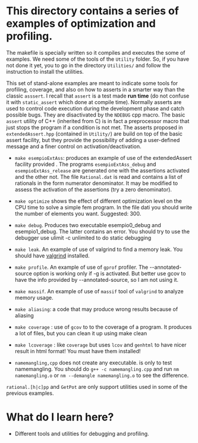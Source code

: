 # This directory contains a series of examples of optimization and profiling. #

The makefile is specially written so it compiles and executes the some of examples. We need some of the tools of the `Utility` folder. So, if you have not done it yet, 
you to go in the directory `Utilities/` and follow the instruction to install the utilities.

This  set of stand-alone examples are meant to indicate some tools for profiling, coverage, and also on how to asserts in a smarter way than the classic `asssert`. 
I recall that `assert` is a test made **run time** (do not confuse it with `static_assert` which done at compile time). Normally asserts are used to
control code execution during the development phase and catch possible bugs. They are disactivated by the `NDEBUG` cpp macro. The basic `assert` utility of C++ (inherited from C) is in fact a preprocessor macro that just stops the program if a condition is not met. The asserts proposed in `extendedAssert.hpp` (contained in `Utility/`)  are build on top 
of the basic assert facility, but they provide the possibility of adding a user-defined message and a finer control on activation/deactivation.

* `make esempioExtAss`: produces an example of use of the extendedAssert
     facility provided . The programs `esempioExtAss_debug` and `esempioExtAss_release` are generated one with the assertions
     activated and the other not. The file `Rational.dat` is read and contains a list of rationals in the form numerator denominator.
     It may be modified to assess the activation of the assertions (try a zero denominator).

* `make optimize` shows the effect of different optimization level on the CPU time to solve a simple fem program. In the file dati you should write the number of elements you want. Suggested: 300.

* `make debug`. Produces two executable esempio0_debug and
     esempio1_debug. The latter contains an error. You should try to
     use the debugger use ulimit -c unlimited to do static debugging

* `make leak`. An example of use of valgrind to find a memory leak. You should have [valgrind](https://valgrind.org/) installed.


* `make profile`. An example of use of `gprof` profiler. The --annotated-source option is  working only if -g is activated. But better use gcov to have the 
info provided by --annotated-source, so I am not using it.

* `make massif`. An example of use of `massif` tool of `valgrind`  to analyze memory usage.

* `make aliasing`: a code that may produce wrong results because of aliasing

* `make coverage` : use of `gcov` to to the coverage of a program. It produces a lot
     of files, but you can clean it up using make clean

* `make lcoverage` : like `coverage` but uses `lcov` and `genhtml` to have nicer result in html format!  You must have them installed!
     
* `namemangling,cpp` does not create any executable. is only to test namemangling. You should do `g++ -c namemangling.cpp`
    and run `nm namemangling.o` or `nm --demangle namemangling.o` to see the difference.

`rational.[h|c]pp` and `GetPot` are only support utilities used in some of the previous examples. 

# What do I learn here? #
- Different tools and utilities for debugging and profiling.
